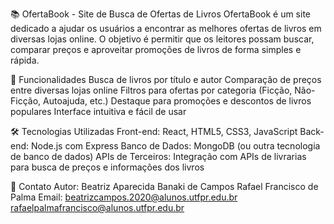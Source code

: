 📚 OfertaBook - Site de Busca de Ofertas de Livros
OfertaBook é um site dedicado a ajudar os usuários a encontrar as melhores ofertas de livros em diversas lojas online. O objetivo é permitir que os leitores possam buscar, comparar preços e aproveitar promoções de livros de forma simples e rápida.

🚀 Funcionalidades
Busca de livros por título e autor
Comparação de preços entre diversas lojas online
Filtros para ofertas por categoria (Ficção, Não-Ficção, Autoajuda, etc.)
Destaque para promoções e descontos de livros populares
Interface intuitiva e fácil de usar

🛠️ Tecnologias Utilizadas
Front-end: React, HTML5, CSS3, JavaScript
Back-end: Node.js com Express
Banco de Dados: MongoDB (ou outra tecnologia de banco de dados)
APIs de Terceiros: Integração com APIs de livrarias para busca de preços e informações dos livros

📢 Contato
Autor: Beatriz Aparecida Banaki de Campos
       Rafael Francisco de Palma
Email: beatrizcampos.2020@alunos.utfpr.edu.br
       rafaelpalmafrancisco@alunos.utfpr.edu.br

